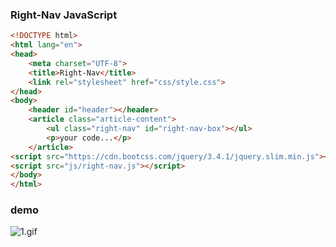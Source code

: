### Right-Nav JavaScript

```html
<!DOCTYPE html>
<html lang="en">
<head>
    <meta charset="UTF-8">
    <title>Right-Nav</title>
    <link rel="stylesheet" href="css/style.css">
</head>
<body>
    <header id="header"></header>
    <article class="article-content">
        <ul class="right-nav" id="right-nav-box"></ul>
        <p>your code...</p>
    </article>
<script src="https://cdn.bootcss.com/jquery/3.4.1/jquery.slim.min.js"></script>
<script src="js/right-nav.js"></script>
</body>
</html>
```


### demo

![1.gif](https://i.loli.net/2019/09/09/SkRaZu62tpGf3I7.gif)
